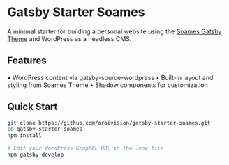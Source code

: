# Gatsby Starter Soames

A minimal starter for building a personal website using the [Soames Gatsby Theme](https://github.com/orbivision/soames-gatsby-theme) and WordPress as a headless CMS.

## Features

• WordPress content via gatsby-source-wordpress
• Built-in layout and styling from Soames Theme
• Shadow components for customization

## Quick Start

```bash
git clone https://github.com/orbivision/gatsby-starter-soames.git
cd gatsby-starter-soames
npm install

# Edit your WordPress GraphQL URL in the .env file
npm gatsby develop

